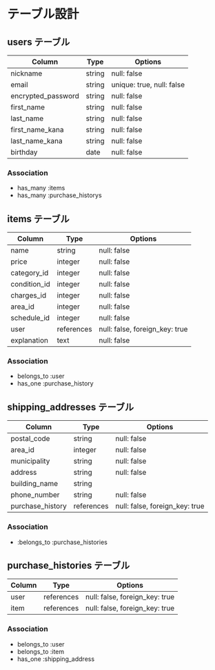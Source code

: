 # テーブル設計

## users テーブル

| Column             | Type   | Options                   |
| ------------------ | ------ | ------------------------- |
| nickname           | string | null: false               |
| email              | string | unique: true, null: false |
| encrypted_password | string | null: false               |
| first_name         | string | null: false               |
| last_name          | string | null: false               |
| first_name_kana    | string | null: false               |
| last_name_kana     | string | null: false               |
| birthday           | date   | null: false               |

### Association

- has_many :items 
- has_many :purchase_historys

## items テーブル

| Column       | Type       | Options                        |
| ------------ | ---------- | ------------------------------ |
| name         | string     | null: false                    |
| price        | integer    | null: false                    |
| category_id  | integer    | null: false                    |
| condition_id | integer    | null: false                    |
| charges_id   | integer    | null: false                    |
| area_id      | integer    | null: false                    |
| schedule_id  | integer    | null: false                    |
| user         | references | null: false, foreign_key: true |
| explanation  | text       | null: false                    |

### Association

- belongs_to :user
- has_one :purchase_history

## shipping_addresses テーブル

| Column           | Type       | Options                        |
| ---------------- | ---------- | ------------------------------ |
| postal_code      | string     | null: false                    |
| area_id          | integer    | null: false                    |
| municipality     | string     | null: false                    |
| address          | string     | null: false                    |
| building_name    | string     |                                |
| phone_number     | string     | null: false                    |
| purchase_history | references | null: false, foreign_key: true |

### Association

-  :belongs_to :purchase_histories

##  purchase_histories テーブル

| Column | Type       | Options                        |
| ------ | ---------- | ------------------------------ |
| user   | references | null: false, foreign_key: true |
| item   | references | null: false,  foreign_key: true|

### Association

- belongs_to :user
- belongs_to :item
- has_one :shipping_address

